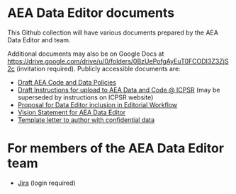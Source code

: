 # AEA Data Editor documents

This Github collection will have various documents prepared by the AEA Data Editor and team.

Additional documents may also be on Google Docs at https://drive.google.com/drive/u/0/folders/0BzUePofgAyEuT0FCODI3Z3ZjS2c (invitation required). Publicly accessible documents are:
- [Draft AEA Code and Data Policies](https://docs.google.com/spreadsheets/d/1khrXxnmKC7Llj9vH17r1KEkN0hcTVqZnQloretcOwDA/edit?usp=sharing)
- [Draft Instructions for upload to AEA Data and Code @ ICPSR](https://docs.google.com/document/d/1Po19f5lSgmtwdgxgjZpFnNJC3L1XuOZ9LK0HlNHuYvk/edit?usp=sharing) (may be superseded by instructions on ICPSR website)
- [Proposal for Data Editor inclusion in Editorial Workflow](https://docs.google.com/document/d/1kNN_BsYpc-oVsKTJOyZzrq9tYwHBagtft6aSjtXhK_Q/edit?usp=sharing)
- [Vision Statement for AEA Data Editor](https://docs.google.com/document/d/1JP7sPVnlzzVzWfI55E72hq4rERde68cNKdNUN3Sm1F0/edit?usp=sharing)
- [Template letter to author with confidential data](https://docs.google.com/document/d/1SeBv1RKMACe0fzHaJL0OAhFXDDHeufUnZKE5e8Ah4u4/edit?usp=sharing)

# For members of the AEA Data Editor team
- [Jira](https://aeadataeditors.atlassian.net/) (login required)
